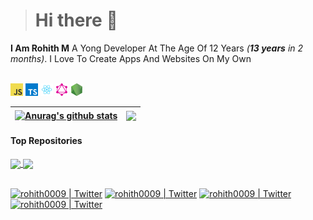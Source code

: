 > # **Hi there** 👋

**I Am Rohith M** A Yong Developer At The Age Of 12 Years *(**13 years** in 2 months)*. I Love To Create Apps And Websites On My Own <br> <br>

<code><img height="20" alt="javascript" src="https://raw.githubusercontent.com/github/explore/80688e429a7d4ef2fca1e82350fe8e3517d3494d/topics/javascript/javascript.png"></code>
<code><img height="20" alt="typescript" src="https://raw.githubusercontent.com/github/explore/80688e429a7d4ef2fca1e82350fe8e3517d3494d/topics/typescript/typescript.png"></code>
<code><img height="20" alt="react" src="https://raw.githubusercontent.com/github/explore/80688e429a7d4ef2fca1e82350fe8e3517d3494d/topics/react/react.png"></code>
<code><img height="20" alt="graphql" src="https://raw.githubusercontent.com/github/explore/5c058a388828bb5fde0bcafd4bc867b5bb3f26f3/topics/graphql/graphql.png"></code>
<code><img height="20" alt="nodejs" src="https://raw.githubusercontent.com/github/explore/80688e429a7d4ef2fca1e82350fe8e3517d3494d/topics/nodejs/nodejs.png"></code>    


| <a href="https://github.com/rohith0009/rohith0009"><img align="center" src="https://github-readme-stats.vercel.app/api?username=rohith0009&show_icons=true&include_all_commits=true&theme=blue-green&hide_border=true" alt="Anurag's github stats" /></a>| <a href="https://github.com/rohith0009/rohith0009"><img align="center" src="https://github-readme-stats.vercel.app/api/top-langs/?username=rohith0009&layout=compact&theme=blue-green&hide_border=true" /></a> |
| ------------- | ------------- |

#### Top Repositories


<a href="https://github.com/rohith0009/My-Portfolio-Website">
  <img align="center" src="https://github-readme-stats.vercel.app/api/pin/?username=rohith0009&repo=My-Portfolio-Website&theme=blue-green" />
</a>
<a href="https://github.com/Avdan-OS/Website">
  <img align="center" src="https://github-readme-stats.vercel.app/api/pin/?username=Avdan-OS&repo=Website&theme=blue-green" />
</a>

<br />
<br />

<a href="https://twitter.com/rohith0009"><img alt="rohith0009 | Twitter" width="21px" src="https://raw.githubusercontent.com/anuraghazra/anuraghazra/master/assets/twitter.svg" /></a>
<a href="https://discord.gg/bkpZymmXyA"><img alt="rohith0009 | Twitter" width="21px" src="https://www.svgrepo.com/show/353655/discord-icon.svg" /></a>
<a href="https://t.me/Rohith0009"><img alt="rohith0009 | Twitter" width="21px" src="https://upload.wikimedia.org/wikipedia/commons/thumb/8/82/Telegram_logo.svg/2048px-Telegram_logo.svg.png" /></a>
<a href="https://www.youtube.com/channel/UC8Zx1CqdlBFz2Aovv7OI11Q"><img alt="rohith0009 | Twitter" width="21px" src="https://upload.wikimedia.org/wikipedia/commons/thumb/0/09/YouTube_full-color_icon_%282017%29.svg/2560px-YouTube_full-color_icon_%282017%29.svg.png" /></a>
